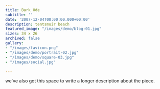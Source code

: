 ```yaml
---
title: Bark Ode
subtitle: ''
date: '2007-12-04T00:00:00.000+00:00'
description: tentsmuir beach
featured_image: "/images/demo/blog-01.jpg"
sizes: 34 x 26
archived: false
gallery:
- "/images/favicon.png"
- "/images/demo/portrait-02.jpg"
- "/images/demo/square-03.jpg"
- "/images/social.jpg"

---
```

we've also got this space to write a longer description about the piece.